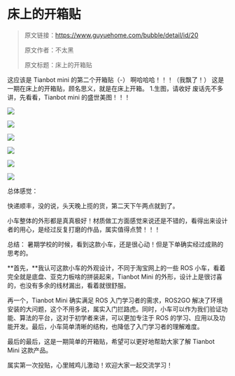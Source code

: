 # 床上的开箱贴

> 原文链接：https://www.guyuehome.com/bubble/detail/id/20
>
> 原文作者：不太黑
>
> 原文标题：床上的开箱贴
    

这应该是 Tianbot mini 的第二个开箱贴（-）
啊哈哈哈！！！（我飘了！）
这是一期在床上的开箱贴，顾名思义，就是在床上开箱。
1.生图，请收好
废话先不多讲，先看看，Tianbot mini 的盛世美图！！！

![](https://tianbot-pic.oss-cn-beijing.aliyuncs.com/tianbot/202109281625658.webp)

![](https://tianbot-pic.oss-cn-beijing.aliyuncs.com/tianbot/202109281625284.webp)

![](https://tianbot-pic.oss-cn-beijing.aliyuncs.com/tianbot/202109281625164.webp)

![](https://tianbot-pic.oss-cn-beijing.aliyuncs.com/tianbot/202109281625219.webp)

![](https://tianbot-pic.oss-cn-beijing.aliyuncs.com/tianbot/202109281625274.webp)

![](https://tianbot-pic.oss-cn-beijing.aliyuncs.com/tianbot/202109281625718.webp)

总体感觉：

快递顺丰，没的说，头天晚上揽的货，第二天下午两点就到了。

小车整体的外形都是真真极好！材质做工方面感觉来说还是不错的，看得出来设计者的用心，是经过反复打磨的作品，属实值得点赞！！！

总结：
暑期学校的时候，看到这款小车，还是很心动！但是下单确实经过成熟的思考的。

**首先，**我认可这款小车的外观设计，不同于淘宝网上的一些 ROS 小车，看着完全就是底盘、亚克力板啥的拼装起来，Tianbot Mini 的外形，设计上是很讨喜的，也没有多余的线材漏出，看着就很舒服。

再一个，Tianbot Mini 确实满足 ROS 入门学习者的需求，ROS2GO 解决了环境安装的大问题，这个不用多说，属实入门拦路虎。同时，小车可以作为我们验证功能、算法的平台，这对于初学者来讲，可以更加专注于 ROS 的学习、应用以及功能开发。最后，小车简单清晰的结构，也降低了入门学习者的理解难度。

最后的最后，这是一期简单的开箱贴，希望可以更好地帮助大家了解 Tianbot Mini 这款产品。

属实第一次投贴，心里贼鸡儿激动！欢迎大家一起交流学习！
